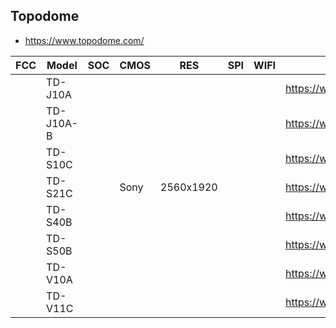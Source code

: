 Topodome
--------
- https://www.topodome.com/

| FCC | Model     | SOC | CMOS | RES       | SPI | WIFI | Link                                              |
|-----|-----------|-----|------|-----------|-----|------|---------------------------------------------------|
|     | TD-J10A   |     |      |           |     |      | https://www.topodome.com/productinfo/654487.html  | 
|     | TD-J10A-B |     |      |           |     |      | https://www.topodome.com/productinfo/557623.html  | 
|     | TD-S10C   |     |      |           |     |      | https://www.topodome.com/productinfo/563940.html  | 
|     | TD-S21C   |     | Sony | 2560x1920 |     |      | https://www.topodome.com/productinfo/612509.html  | 
|     | TD-S40B   |     |      |           |     |      | https://www.topodome.com/productinfo/540209.html  | 
|     | TD-S50B   |     |      |           |     |      | https://www.topodome.com/productinfo/706204.html  | 
|     | TD-V10A   |     |      |           |     |      | https://www.topodome.com/productinfo/1137258.html | 
|     | TD-V11C   |     |      |           |     |      | https://www.topodome.com/productinfo/1158296.html | 
